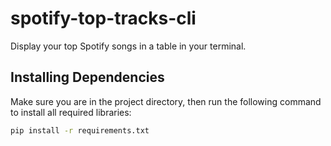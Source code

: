 # spotify-top-tracks-cli
Display your top Spotify songs in a table in your terminal.

## Installing Dependencies

Make sure you are in the project directory, then run the following command to install all required libraries:

```bash
pip install -r requirements.txt